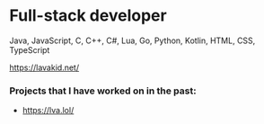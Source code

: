 # Full-stack developer
 Java, JavaScript, C, C++, C#, Lua, Go, Python, Kotlin, HTML, CSS, TypeScript<br>
 
 https://lavakid.net/
### Projects that I have worked on in the past:
- https://lva.lol/
